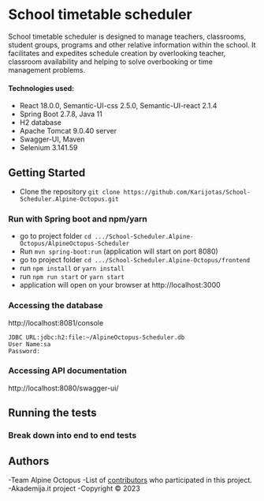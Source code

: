 # School timetable scheduler 

School timetable scheduler is designed to manage teachers, classrooms, student groups, programs and other relative information within the school. It facilitates and expedites schedule creation by overlooking teacher, classroom availability and helping to solve overbooking or time management problems.

#### Technologies used: 
- React 18.0.0, Semantic-UI-css 2.5.0, Semantic-UI-react 2.1.4
- Spring Boot 2.7.8, Java 11
- H2 database
- Apache Tomcat 9.0.40 server
- Swagger-UI, Maven
- Selenium 3.141.59

## Getting Started

- Clone the repository `git clone https://github.com/Karijotas/School-Scheduler.Alpine-Octopus.git`
  
### Run with Spring boot and npm/yarn

- go to project folder `cd .../School-Scheduler.Alpine-Octopus/AlpineOctopus-Scheduler`
- Run `mvn spring-boot:run` (application will start on port 8080)
- go to project folder `cd .../School-Scheduler.Alpine-Octopus/frontend`
- run `npm install` or `yarn install`
- run `npm run start` or `yarn start`
- application will open on your browser at http://localhost:3000
  
### Accessing the database

http://localhost:8081/console

```
JDBC URL:jdbc:h2:file:~/AlpineOctopus-Scheduler.db
User Name:sa
Password:

```

### Accessing API documentation

http://localhost:8080/swagger-ui/


## Running the tests


### Break down into end to end tests



## Authors

-Team Alpine Octopus
-List of [contributors](https://github.com/Karijotas/School-Scheduler.Alpine-Octopus/graphs/contributors) who participated in this project.
-Akademija.it project
-Copyright ©️ 2023
